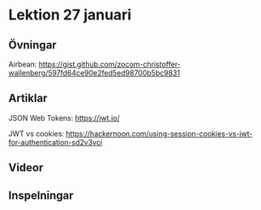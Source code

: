 # Lektion 27 januari

## Övningar

Airbean: https://gist.github.com/zocom-christoffer-wallenberg/597fd64ce90e2fed5ed98700b5bc9831

## Artiklar

JSON Web Tokens: https://jwt.io/

JWT vs cookies: https://hackernoon.com/using-session-cookies-vs-jwt-for-authentication-sd2v3vci

## Videor

## Inspelningar